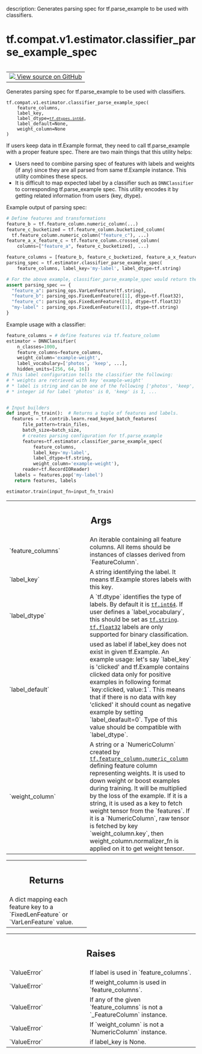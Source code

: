 description: Generates parsing spec for tf.parse_example to be used with classifiers.

<div itemscope itemtype="http://developers.google.com/ReferenceObject">
<meta itemprop="name" content="tf.compat.v1.estimator.classifier_parse_example_spec" />
<meta itemprop="path" content="Stable" />
</div>

# tf.compat.v1.estimator.classifier_parse_example_spec

<!-- Insert buttons and diff -->

<table class="tfo-notebook-buttons tfo-api nocontent" align="left">
<td>
  <a target="_blank" href="https://github.com/tensorflow/estimator/tree/master/tensorflow_estimator/python/estimator/canned/parsing_utils.py#L315-L328">
    <img src="https://www.tensorflow.org/images/GitHub-Mark-32px.png" />
    View source on GitHub
  </a>
</td>
</table>



Generates parsing spec for tf.parse_example to be used with classifiers.

<pre class="devsite-click-to-copy prettyprint lang-py tfo-signature-link">
<code>tf.compat.v1.estimator.classifier_parse_example_spec(
    feature_columns,
    label_key,
    label_dtype=<a href="../../../../tf/dtypes.md#int64"><code>tf.dtypes.int64</code></a>,
    label_default=None,
    weight_column=None
)
</code></pre>



<!-- Placeholder for "Used in" -->

If users keep data in tf.Example format, they need to call tf.parse_example
with a proper feature spec. There are two main things that this utility helps:

* Users need to combine parsing spec of features with labels and weights
  (if any) since they are all parsed from same tf.Example instance. This
  utility combines these specs.
* It is difficult to map expected label by a classifier such as
  `DNNClassifier` to corresponding tf.parse_example spec. This utility encodes
  it by getting related information from users (key, dtype).

Example output of parsing spec:

```python
# Define features and transformations
feature_b = tf.feature_column.numeric_column(...)
feature_c_bucketized = tf.feature_column.bucketized_column(
  tf.feature_column.numeric_column("feature_c"), ...)
feature_a_x_feature_c = tf.feature_column.crossed_column(
    columns=["feature_a", feature_c_bucketized], ...)

feature_columns = [feature_b, feature_c_bucketized, feature_a_x_feature_c]
parsing_spec = tf.estimator.classifier_parse_example_spec(
    feature_columns, label_key='my-label', label_dtype=tf.string)

# For the above example, classifier_parse_example_spec would return the dict:
assert parsing_spec == {
  "feature_a": parsing_ops.VarLenFeature(tf.string),
  "feature_b": parsing_ops.FixedLenFeature([1], dtype=tf.float32),
  "feature_c": parsing_ops.FixedLenFeature([1], dtype=tf.float32)
  "my-label" : parsing_ops.FixedLenFeature([1], dtype=tf.string)
}
```

Example usage with a classifier:

```python
feature_columns = # define features via tf.feature_column
estimator = DNNClassifier(
    n_classes=1000,
    feature_columns=feature_columns,
    weight_column='example-weight',
    label_vocabulary=['photos', 'keep', ...],
    hidden_units=[256, 64, 16])
# This label configuration tells the classifier the following:
# * weights are retrieved with key 'example-weight'
# * label is string and can be one of the following ['photos', 'keep', ...]
# * integer id for label 'photos' is 0, 'keep' is 1, ...


# Input builders
def input_fn_train():  # Returns a tuple of features and labels.
  features = tf.contrib.learn.read_keyed_batch_features(
      file_pattern=train_files,
      batch_size=batch_size,
      # creates parsing configuration for tf.parse_example
      features=tf.estimator.classifier_parse_example_spec(
          feature_columns,
          label_key='my-label',
          label_dtype=tf.string,
          weight_column='example-weight'),
      reader=tf.RecordIOReader)
   labels = features.pop('my-label')
   return features, labels

estimator.train(input_fn=input_fn_train)
```

<!-- Tabular view -->
 <table class="responsive fixed orange">
<colgroup><col width="214px"><col></colgroup>
<tr><th colspan="2"><h2 class="add-link">Args</h2></th></tr>

<tr>
<td>
`feature_columns`
</td>
<td>
An iterable containing all feature columns. All items
should be instances of classes derived from `FeatureColumn`.
</td>
</tr><tr>
<td>
`label_key`
</td>
<td>
A string identifying the label. It means tf.Example stores labels
with this key.
</td>
</tr><tr>
<td>
`label_dtype`
</td>
<td>
A `tf.dtype` identifies the type of labels. By default it is
<a href="../../../../tf.md#int64"><code>tf.int64</code></a>. If user defines a `label_vocabulary`, this should be set as
<a href="../../../../tf.md#string"><code>tf.string</code></a>. <a href="../../../../tf.md#float32"><code>tf.float32</code></a> labels are only supported for binary
classification.
</td>
</tr><tr>
<td>
`label_default`
</td>
<td>
used as label if label_key does not exist in given
tf.Example. An example usage: let's say `label_key` is 'clicked' and
  tf.Example contains clicked data only for positive examples in following
format `key:clicked, value:1`. This means that if there is no data with
  key 'clicked' it should count as negative example by setting
  `label_deafault=0`. Type of this value should be compatible with
  `label_dtype`.
</td>
</tr><tr>
<td>
`weight_column`
</td>
<td>
A string or a `NumericColumn` created by
<a href="../../../../tf/feature_column/numeric_column.md"><code>tf.feature_column.numeric_column</code></a> defining feature column representing
weights. It is used to down weight or boost examples during training. It
will be multiplied by the loss of the example. If it is a string, it is
used as a key to fetch weight tensor from the `features`. If it is a
`NumericColumn`, raw tensor is fetched by key `weight_column.key`, then
weight_column.normalizer_fn is applied on it to get weight tensor.
</td>
</tr>
</table>



<!-- Tabular view -->
 <table class="responsive fixed orange">
<colgroup><col width="214px"><col></colgroup>
<tr><th colspan="2"><h2 class="add-link">Returns</h2></th></tr>
<tr class="alt">
<td colspan="2">
A dict mapping each feature key to a `FixedLenFeature` or `VarLenFeature`
value.
</td>
</tr>

</table>



<!-- Tabular view -->
 <table class="responsive fixed orange">
<colgroup><col width="214px"><col></colgroup>
<tr><th colspan="2"><h2 class="add-link">Raises</h2></th></tr>

<tr>
<td>
`ValueError`
</td>
<td>
If label is used in `feature_columns`.
</td>
</tr><tr>
<td>
`ValueError`
</td>
<td>
If weight_column is used in `feature_columns`.
</td>
</tr><tr>
<td>
`ValueError`
</td>
<td>
If any of the given `feature_columns` is not a `_FeatureColumn`
instance.
</td>
</tr><tr>
<td>
`ValueError`
</td>
<td>
If `weight_column` is not a `NumericColumn` instance.
</td>
</tr><tr>
<td>
`ValueError`
</td>
<td>
if label_key is None.
</td>
</tr>
</table>

